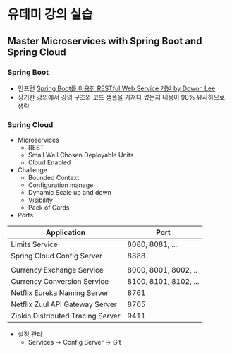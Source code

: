 # 유데미 강의 실습
## Master Microservices with Spring Boot and Spring Cloud
### Spring Boot
* 인프런 [Spring Boot를 이용한 RESTful Web Service 개발 by Dowon Lee](https://github.com/wert1229/study-springboot-rest-service)
* 상기한 강의에서 강의 구조와 코드 샘플을 가져다 썼는지 내용이 90% 유사하므로 생략

### Spring Cloud
* Microservices
    * REST
    * Small Well Chosen Deployable Units
    * Cloud Enabled  
* Challenge
    * Bounded Context
    * Configuration manage
    * Dynamic Scale up and down
    * Visibility
    * Pack of Cards
 * Ports
 
|     Application       |     Port          |
| ------------- | ------------- |
| Limits Service | 8080, 8081, ... |
| Spring Cloud Config Server | 8888 |
|  |  |
| Currency Exchange Service | 8000, 8001, 8002, ..  |
| Currency Conversion Service | 8100, 8101, 8102, ... |
| Netflix Eureka Naming Server | 8761 |
| Netflix Zuul API Gateway Server | 8765 |
| Zipkin Distributed Tracing Server | 9411 |


* 설정 관리
    * Services -> Config Server -> Git


